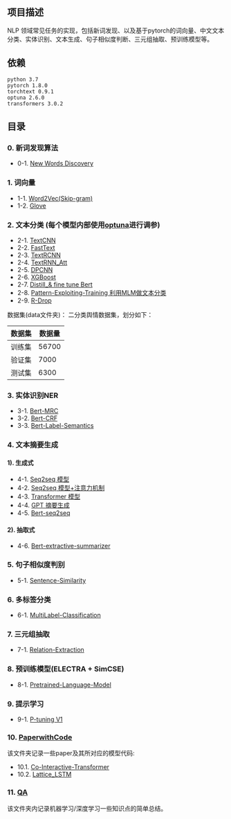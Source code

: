 ## 项目描述
NLP 领域常见任务的实现，包括新词发现、以及基于pytorch的词向量、中文文本分类、实体识别、文本生成、句子相似度判断、三元组抽取、预训练模型等。 

## 依赖
```
python 3.7
pytorch 1.8.0
torchtext 0.9.1
optuna 2.6.0
transformers 3.0.2
```

## 目录

### 0. 新词发现算法

- 0-1. [New Words Discovery](0-1.WordsDiscovery)

### 1. 词向量

- 1-1. [Word2Vec(Skip-gram)](1-1.Word2Vec)
- 1-2. [Glove](1-2.Glove)

### 2. 文本分类 (每个模型内部使用[optuna](https://optuna.org/)进行调参)

- 2-1. [TextCNN](2-1.TextCNN)
- 2-2. [FastText](2-2.FastText)
- 2-3. [TextRCNN](2-3.TextRCNN)
- 2-4. [TextRNN_Att](2-4.TextRNN_Att)
- 2-5. [DPCNN](2-5.DPCNN)
- 2-6. [XGBoost](2-6.XGboost)
- 2-7. [Distill_& fine tune Bert](2-7.Distill_finetune_Bert)
- 2-8. [Pattern-Exploiting-Training 利用MLM做文本分类](2-8.Pattern-Exploiting-Training)
- 2-9. [R-Drop](2-9.R-drop)
 
数据集(data文件夹)： 二分类舆情数据集，划分如下：

数据集|数据量
--|--
训练集|56700
验证集|7000
测试集|6300

### 3. 实体识别NER 

- 3-1. [Bert-MRC](3-1.Bert-MRC)
- 3-2. [Bert-CRF](3-2.Bert-CRF)
- 3-3. [Bert-Label-Semantics](3-3.Bert-Label-Semantics)

### 4. 文本摘要生成

#### 1). 生成式
- 4-1. [Seq2seq 模型](4-1.Seq2seq)
- 4-2. [Seq2seq 模型+注意力机制](4-2.Seq2seq_Att)
- 4-3. [Transformer 模型](4-3.Transformer)
- 4-4. [GPT 摘要生成](4-4.GPT)
- 4-5. [Bert-seq2seq](4-5.Bert-seq2seq)
#### 2). 抽取式
- 4-6. [Bert-extractive-summarizer](4-6.Bert-extractive-summarizer)

### 5. 句子相似度判别

- 5-1. [Sentence-Similarity](5.Sentence-Similarity)

### 6. 多标签分类

- 6-1. [MultiLabel-Classification](6.MultiLabel-Classification)

### 7. 三元组抽取

- 7-1. [Relation-Extraction](7.Relation-Extraction)

### 8. 预训练模型(ELECTRA + SimCSE)

- 8-1. [Pretrained-Language-Model](8.Pretrained-Language-Model)

### 9. 提示学习

- 9-1. [P-tuning V1](9.P-tuning)

### 10. [PaperwithCode](PaperwithCode)

该文件夹记录一些paper及其所对应的模型代码:
- 10.1. [Co-Interactive-Transformer](https://github.com/jasoncao11/nlp-notebook/tree/master/PaperwithCode/1.Co-Interactive-Transformer)
- 10.2. [Lattice_LSTM](https://github.com/jasoncao11/nlp-notebook/tree/master/PaperwithCode/4.Lattice_LSTM)

### 11. [QA](QA)

该文件夹内记录机器学习/深度学习一些知识点的简单总结。
